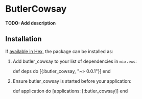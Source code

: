 # ButlerCowsay

**TODO: Add description**

## Installation

If [available in Hex](https://hex.pm/docs/publish), the package can be installed as:

  1. Add butler_cowsay to your list of dependencies in `mix.exs`:

        def deps do
          [{:butler_cowsay, "~> 0.0.1"}]
        end

  2. Ensure butler_cowsay is started before your application:

        def application do
          [applications: [:butler_cowsay]]
        end
